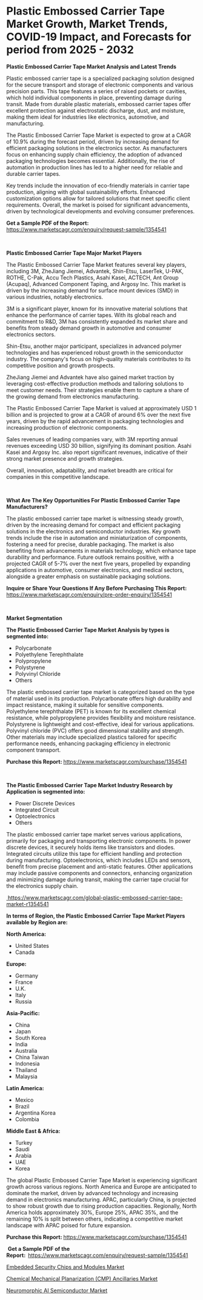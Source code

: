 <p><h1>Plastic Embossed Carrier Tape Market Growth, Market Trends, COVID-19 Impact, and Forecasts for period from 2025 - 2032</h1></p><p><strong>Plastic Embossed Carrier Tape Market Analysis and Latest Trends</strong></p>
<p><p>Plastic embossed carrier tape is a specialized packaging solution designed for the secure transport and storage of electronic components and various precision parts. This tape features a series of raised pockets or cavities, which hold individual components in place, preventing damage during transit. Made from durable plastic materials, embossed carrier tapes offer excellent protection against electrostatic discharge, dust, and moisture, making them ideal for industries like electronics, automotive, and manufacturing.</p><p>The Plastic Embossed Carrier Tape Market is expected to grow at a CAGR of 10.9% during the forecast period, driven by increasing demand for efficient packaging solutions in the electronics sector. As manufacturers focus on enhancing supply chain efficiency, the adoption of advanced packaging technologies becomes essential. Additionally, the rise of automation in production lines has led to a higher need for reliable and durable carrier tapes. </p><p>Key trends include the innovation of eco-friendly materials in carrier tape production, aligning with global sustainability efforts. Enhanced customization options allow for tailored solutions that meet specific client requirements. Overall, the market is poised for significant advancements, driven by technological developments and evolving consumer preferences.</p></p>
<p><strong>Get a Sample PDF of the Report:&nbsp;</strong> <a href="https://www.marketscagr.com/enquiry/request-sample/1354541?utm_campaign=1126&utm_medium=2&utm_source=Github&utm_content=ia&utm_term=07042025&utm_id=plastic-embossed-carrier-tape">https://www.marketscagr.com/enquiry/request-sample/1354541</a></p>
<p>&nbsp;</p>
<p><strong>Plastic Embossed Carrier Tape Major Market Players</strong></p>
<p><p>The Plastic Embossed Carrier Tape Market features several key players, including 3M, ZheJiang Jiemei, Advantek, Shin-Etsu, LaserTek, U-PAK, ROTHE, C-Pak, Accu Tech Plastics, Asahi Kasei, ACTECH, Ant Group (Acupaq), Advanced Component Taping, and Argosy Inc. This market is driven by the increasing demand for surface mount devices (SMD) in various industries, notably electronics.</p><p>3M is a significant player, known for its innovative material solutions that enhance the performance of carrier tapes. With its global reach and commitment to R&D, 3M has consistently expanded its market share and benefits from steady demand growth in automotive and consumer electronics sectors. </p><p>Shin-Etsu, another major participant, specializes in advanced polymer technologies and has experienced robust growth in the semiconductor industry. The company's focus on high-quality materials contributes to its competitive position and growth prospects.</p><p>ZheJiang Jiemei and Advantek have also gained market traction by leveraging cost-effective production methods and tailoring solutions to meet customer needs. Their strategies enable them to capture a share of the growing demand from electronics manufacturing.</p><p>The Plastic Embossed Carrier Tape Market is valued at approximately USD 1 billion and is projected to grow at a CAGR of around 6% over the next five years, driven by the rapid advancement in packaging technologies and increasing production of electronic components.</p><p>Sales revenues of leading companies vary, with 3M reporting annual revenues exceeding USD 30 billion, signifying its dominant position. Asahi Kasei and Argosy Inc. also report significant revenues, indicative of their strong market presence and growth strategies.</p><p>Overall, innovation, adaptability, and market breadth are critical for companies in this competitive landscape.</p></p>
<p>&nbsp;</p>
<p><strong>What Are The Key Opportunities For Plastic Embossed Carrier Tape Manufacturers?</strong></p>
<p><p>The plastic embossed carrier tape market is witnessing steady growth, driven by the increasing demand for compact and efficient packaging solutions in the electronics and semiconductor industries. Key growth trends include the rise in automation and miniaturization of components, fostering a need for precise, durable packaging. The market is also benefiting from advancements in materials technology, which enhance tape durability and performance. Future outlook remains positive, with a projected CAGR of 5-7% over the next five years, propelled by expanding applications in automotive, consumer electronics, and medical sectors, alongside a greater emphasis on sustainable packaging solutions.</p></p>
<p><strong>Inquire or Share Your Questions If Any Before Purchasing This Report:</strong> <a href="https://www.marketscagr.com/enquiry/pre-order-enquiry/1354541?utm_campaign=1126&utm_medium=2&utm_source=Github&utm_content=ia&utm_term=07042025&utm_id=plastic-embossed-carrier-tape">https://www.marketscagr.com/enquiry/pre-order-enquiry/1354541</a></p>
<p>&nbsp;</p>
<p><strong>Market Segmentation</strong></p>
<p><strong>The Plastic Embossed Carrier Tape Market Analysis by types is segmented into:</strong></p>
<p><ul><li>Polycarbonate</li><li>Polyethylene Terephthalate</li><li>Polypropylene</li><li>Polystyrene</li><li>Polyvinyl Chloride</li><li>Others</li></ul></p>
<p><p>The plastic embossed carrier tape market is categorized based on the type of material used in its production. Polycarbonate offers high durability and impact resistance, making it suitable for sensitive components. Polyethylene terephthalate (PET) is known for its excellent chemical resistance, while polypropylene provides flexibility and moisture resistance. Polystyrene is lightweight and cost-effective, ideal for various applications. Polyvinyl chloride (PVC) offers good dimensional stability and strength. Other materials may include specialized plastics tailored for specific performance needs, enhancing packaging efficiency in electronic component transport.</p></p>
<p><strong>Purchase this Report:&nbsp;</strong><a href="https://www.marketscagr.com/purchase/1354541?utm_campaign=1126&utm_medium=2&utm_source=Github&utm_content=ia&utm_term=07042025&utm_id=plastic-embossed-carrier-tape">https://www.marketscagr.com/purchase/1354541</a></p>
<p>&nbsp;</p>
<p><strong>The Plastic Embossed Carrier Tape Market Industry Research by Application is segmented into:</strong></p>
<p><ul><li>Power Discrete Devices</li><li>Integrated Circuit</li><li>Optoelectronics</li><li>Others</li></ul></p>
<p><p>The plastic embossed carrier tape market serves various applications, primarily for packaging and transporting electronic components. In power discrete devices, it securely holds items like transistors and diodes. Integrated circuits utilize this tape for efficient handling and protection during manufacturing. Optoelectronics, which includes LEDs and sensors, benefit from precise placement and anti-static features. Other applications may include passive components and connectors, enhancing organization and minimizing damage during transit, making the carrier tape crucial for the electronics supply chain.</p></p>
<p><a href="https://www.marketscagr.com/global-plastic-embossed-carrier-tape-market-r1354541?utm_campaign=1126&utm_medium=2&utm_source=Github&utm_content=ia&utm_term=07042025&utm_id=plastic-embossed-carrier-tape">&nbsp;https://www.marketscagr.com/global-plastic-embossed-carrier-tape-market-r1354541</a></p>
<p><strong>In terms of Region, the Plastic Embossed Carrier Tape Market Players available by Region are:</strong></p>
<p>
    <p> <strong> North America: </strong>
        <ul>
            <li>United States</li>
            <li>Canada</li>
        </ul>
        </p> 
    <p> <strong> Europe: </strong>
        <ul>
            <li>Germany</li>
            <li>France</li>
            <li>U.K.</li>
            <li>Italy</li>
            <li>Russia</li>
        </ul>
        </p> 
    <p> <strong> Asia-Pacific: </strong>
        <ul>
            <li>China</li>
            <li>Japan</li>
            <li>South Korea</li>
            <li>India</li>
            <li>Australia</li>
            <li>China Taiwan</li>
            <li>Indonesia</li>
            <li>Thailand</li>
            <li>Malaysia</li>
        </ul>
        </p> 
    <p> <strong> Latin America: </strong>
        <ul>
            <li>Mexico</li>
            <li>Brazil</li>
            <li>Argentina Korea</li>
            <li>Colombia</li>
        </ul>
        </p> 
    <p> <strong> Middle East & Africa: </strong>
        <ul>
            <li>Turkey</li>
            <li>Saudi</li>
            <li>Arabia</li>
            <li>UAE</li>
            <li>Korea</li>
        </ul>
    </p>
    </p>
<p><p>The global Plastic Embossed Carrier Tape Market is experiencing significant growth across various regions. North America and Europe are anticipated to dominate the market, driven by advanced technology and increasing demand in electronics manufacturing. APAC, particularly China, is projected to show robust growth due to rising production capacities. Regionally, North America holds approximately 30%, Europe 25%, APAC 35%, and the remaining 10% is split between others, indicating a competitive market landscape with APAC poised for future expansion.</p></p>
<p><strong>Purchase this Report: </strong><a href="https://www.marketscagr.com/purchase/1354541?utm_campaign=1126&utm_medium=2&utm_source=Github&utm_content=ia&utm_term=07042025&utm_id=plastic-embossed-carrier-tape">https://www.marketscagr.com/purchase/1354541</a></p>
<p>&nbsp;<strong>Get a Sample PDF of the Report:&nbsp;&nbsp;</strong><a href="https://www.marketscagr.com/enquiry/request-sample/1354541?utm_campaign=1126&utm_medium=2&utm_source=Github&utm_content=ia&utm_term=07042025&utm_id=plastic-embossed-carrier-tape">https://www.marketscagr.com/enquiry/request-sample/1354541</a></p>
<p><strong></strong></p>
<p><p><a href="https://github.com/auriashetzxj/Market-Research-Report-List-1/blob/main/embedded-security-chips-and-modules-market.md?utm_campaign=1126&utm_medium=2&utm_source=Github&utm_content=ia&utm_term=07042025&utm_id=plastic-embossed-carrier-tape">Embedded Security Chips and Modules Market</a></p><p><a href="https://github.com/julyju69/Market-Research-Report-List-6/blob/main/chemical-mechanical-planarization-cmp-ancillaries-market.md?utm_campaign=1126&utm_medium=2&utm_source=Github&utm_content=ia&utm_term=07042025&utm_id=plastic-embossed-carrier-tape">Chemical Mechanical Planarization (CMP) Ancillaries Market</a></p><p><a href="https://github.com/gdfhhhj/Market-Research-Report-List-7/blob/main/neuromorphic-ai-semiconductor-market.md?utm_campaign=1126&utm_medium=2&utm_source=Github&utm_content=ia&utm_term=07042025&utm_id=plastic-embossed-carrier-tape">Neuromorphic AI Semiconductor Market</a></p></p>